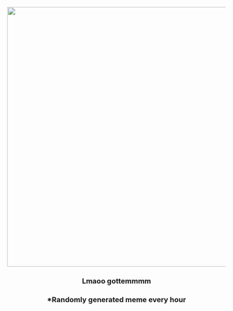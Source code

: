 <p align="center">
        <img src="https://i.redd.it/23nbypinurk81.gif" width="600" height="600">
        </p>
        <h3 align="center">Lmaoo gottemmmm</h3>
        <h3 align="center">*Randomly generated meme every hour</h3>
    